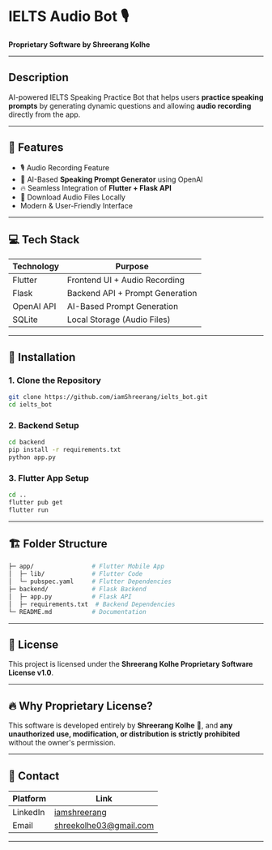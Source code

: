 
# IELTS Audio Bot 🎙️  
**Proprietary Software by Shreerang Kolhe**  

---

## Description  
AI-powered IELTS Speaking Practice Bot that helps users **practice speaking prompts** by generating dynamic questions and allowing **audio recording** directly from the app.

---

## 🔑 Features  
- 🎙️ Audio Recording Feature  
- 🤖 AI-Based **Speaking Prompt Generator** using OpenAI  
- 🔥 Seamless Integration of **Flutter + Flask API**  
- 📄 Download Audio Files Locally  
- Modern & User-Friendly Interface  

---

## 💻 Tech Stack  

| Technology | Purpose               |
|------------|-----------------------|
| Flutter    | Frontend UI + Audio Recording  
| Flask      | Backend API + Prompt Generation  
| OpenAI API | AI-Based Prompt Generation  
| SQLite     | Local Storage (Audio Files)  

---

## 📌 Installation  

### 1. Clone the Repository  
```bash
git clone https://github.com/iamShreerang/ielts_bot.git
cd ielts_bot
```

### 2. Backend Setup  
```bash
cd backend  
pip install -r requirements.txt  
python app.py  
```

### 3. Flutter App Setup  
```bash
cd ..  
flutter pub get  
flutter run  
```

---

## 🏗️ Folder Structure  

```bash
├─ app/                # Flutter Mobile App  
│  ├─ lib/             # Flutter Code  
│  └─ pubspec.yaml     # Flutter Dependencies  
├─ backend/            # Flask Backend  
│  ├─ app.py           # Flask API  
│  ├─ requirements.txt  # Backend Dependencies  
└─ README.md           # Documentation
```

---

## 📜 License  
This project is licensed under the **Shreerang Kolhe Proprietary Software License v1.0**.  

---

## 🔥 Why Proprietary License?  
This software is developed entirely by **Shreerang Kolhe** 💪, and **any unauthorized use, modification, or distribution is strictly prohibited** without the owner's permission.

---

## 📧 Contact  
| Platform   | Link                              |
|------------|----------------------------------|
| LinkedIn   | [iamshreerang](https://www.linkedin.com/in/iamshreerang)  
| Email      | shreekolhe03@gmail.com  

---
